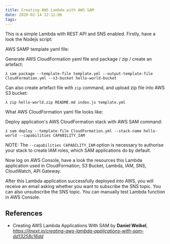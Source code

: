 ```yaml
---
title: Creating AWS Lambda with AWS SAM
date: 2020-02-14 12:12:06
tags:
---
```


This is a simple Lambda with REST API and SNS enabled. Firstly, have a look the Nodejs script:

<script src="https://gist.github.com/TerrenceMiao/7d60e5c79f9b93c362bb9a5ff40f67c3.js"></script>

AWS SAMP template yaml file:

<script src="https://gist.github.com/TerrenceMiao/3512439f22c427e70db8cadc5cc83846.js"></script>

Generate AWS CloudFormation yaml file and package / zip / create an artefact:

```console
𝜆 sam package --template-file template.yml --output-template-file CloudFormation.yml --s3-bucket hello-world-bucket
```

Can also create artefact file with `zip` command, and upload zip file into AWS S3 bucket:

```console
𝜆 zip hello-world.zip README.md index.js template.yml
```

What AWS CloudFormation yaml file looks like:

<script src="https://gist.github.com/TerrenceMiao/a0ffabc5e118b78dfb21b5cee814e44c.js"></script>

Deploy application's AWS CloudFormation stack with AWS SAM command:

```console
𝜆 sam deploy --template-file CloudFormation.yml --stack-name hello-world --capabilities CAPABILITY_IAM
```

NOTE: The `--capabilities CAPABILITY_IAM` option is necessary to authorise your stack to create IAM roles, which SAM applications do by default.

Now log on AWS Console, have a look the resources this Lambda application used in CloudFormation, S3 Bucket, Lambda, IAM, SNS, CloudWatch, API Gateway.

After this Lambda application successfully deployed into AWS, you will receive an email asking whether you want to subscribe the SNS topic. You can also unsubscribe the SNS topic. You can manually test Lambda function in AWS Console.

References
----------

- Creating AWS Lambda Applications With SAM by **Daniel Weibel**, _https://itnext.io/creating-aws-lambda-applications-with-sam-dd13258c16dd_